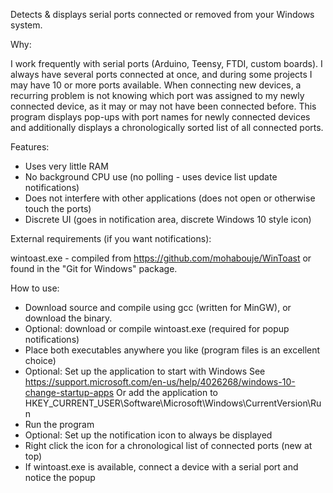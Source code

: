 Detects & displays serial ports connected or removed from your Windows system.

Why:

I work frequently with serial ports (Arduino, Teensy, FTDI, custom boards).
I always have several ports connected at once, and during some projects I may have 10 or more ports available.
When connecting new devices, a recurring problem is not knowing which port was assigned to my newly connected device, as it may or may not have been connected before.
This program displays pop-ups with port names for newly connected devices and additionally displays a chronologically sorted list of all connected ports.

Features:

* Uses very little RAM
* No background CPU use (no polling - uses device list update notifications)
* Does not interfere with other applications (does not open or otherwise touch the ports)
* Discrete UI (goes in notification area, discrete Windows 10 style icon)

External requirements (if you want notifications):

wintoast.exe - compiled from https://github.com/mohabouje/WinToast or found in the "Git for Windows" package.

How to use:

* Download source and compile using gcc (written for MinGW), or download the binary.
* Optional: download or compile wintoast.exe (required for popup notifications)
* Place both executables anywhere you like (program files is an excellent choice)
* Optional: Set up the application to start with Windows
  See https://support.microsoft.com/en-us/help/4026268/windows-10-change-startup-apps
  Or add the application to HKEY_CURRENT_USER\Software\Microsoft\Windows\CurrentVersion\Run
* Run the program
* Optional: Set up the notification icon to always be displayed
* Right click the icon for a chronological list of connected ports (new at top)
* If wintoast.exe is available, connect a device with a serial port and notice the popup